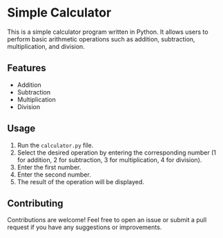 # Simple Calculator

This is a simple calculator program written in Python. It allows users to perform basic arithmetic operations such as addition, subtraction, multiplication, and division.

## Features
- Addition
- Subtraction
- Multiplication
- Division

## Usage
1. Run the `calculator.py` file.
2. Select the desired operation by entering the corresponding number (1 for addition, 2 for subtraction, 3 for multiplication, 4 for division).
3. Enter the first number.
4. Enter the second number.
5. The result of the operation will be displayed.

## Contributing
Contributions are welcome! Feel free to open an issue or submit a pull request if you have any suggestions or improvements.
